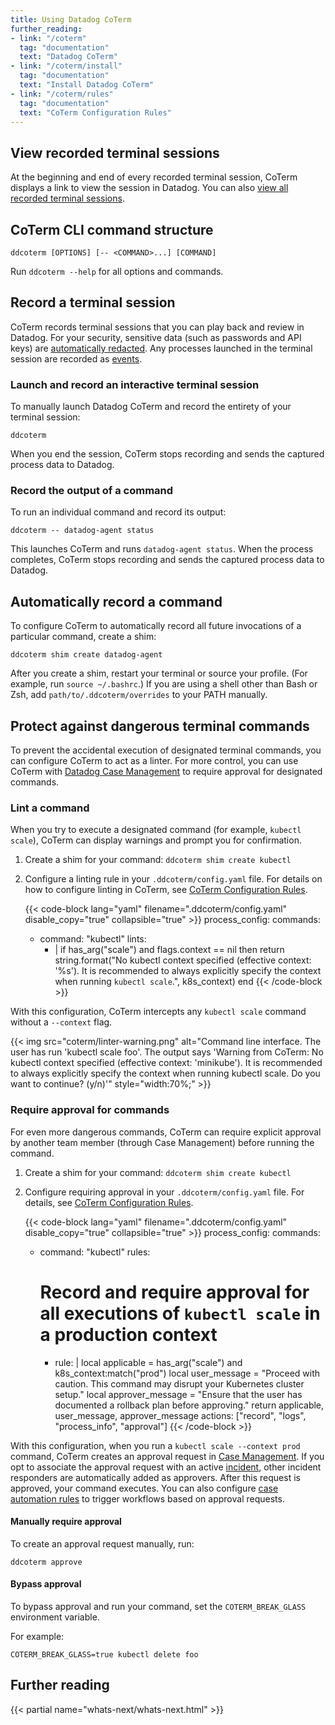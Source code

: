 ```yaml
---
title: Using Datadog CoTerm
further_reading:
- link: "/coterm"
  tag: "documentation"
  text: "Datadog CoTerm"
- link: "/coterm/install"
  tag: "documentation"
  text: "Install Datadog CoTerm"
- link: "/coterm/rules"
  tag: "documentation"
  text: "CoTerm Configuration Rules"
---
```


## View recorded terminal sessions
At the beginning and end of every recorded terminal session, CoTerm displays a link to view the session in Datadog. You can also [view all recorded terminal sessions][7].

## CoTerm CLI command structure

```shell
ddcoterm [OPTIONS] [-- <COMMAND>...] [COMMAND]
```

Run `ddcoterm --help` for all options and commands.

## Record a terminal session

CoTerm records terminal sessions that you can play back and review in Datadog. For your security, sensitive data (such as passwords and API keys) are [automatically redacted][1]. Any processes launched in the terminal session are recorded as [events][2].

### Launch and record an interactive terminal session
To manually launch Datadog CoTerm and record the entirety of your terminal session:

```shell
ddcoterm
```

When you end the session, CoTerm stops recording and sends the captured process data to Datadog.

### Record the output of a command
To run an individual command and record its output:

```shell
ddcoterm -- datadog-agent status
```

This launches CoTerm and runs `datadog-agent status`. When the process completes, CoTerm stops recording and sends the captured process data to Datadog.

## Automatically record a command

To configure CoTerm to automatically record all future invocations of a particular command, create a shim:

```shell
ddcoterm shim create datadog-agent
```

After you create a shim, restart your terminal or source your profile. (For example, run `source ~/.bashrc`.) If you are using a shell other than Bash or Zsh, add `path/to/.ddcoterm/overrides` to your PATH manually.

## Protect against dangerous terminal commands

To prevent the accidental execution of designated terminal commands, you can configure CoTerm to act as a linter. For more control, you can use CoTerm with [Datadog Case Management][3] to require approval for designated commands.

### Lint a command

When you try to execute a designated command (for example, `kubectl scale`), CoTerm can display warnings and prompt you for confirmation.

1. Create a shim for your command: `ddcoterm shim create kubectl`

1. Configure a linting rule in your `.ddcoterm/config.yaml` file. For details on how to configure linting in CoTerm, see [CoTerm Configuration Rules][4].

   {{< code-block lang="yaml" filename=".ddcoterm/config.yaml" disable_copy="true" collapsible="true" >}}
process_config:
  commands:
    - command: "kubectl"
      lints:
        - |
          if has_arg("scale") and flags.context == nil then
            return string.format("No kubectl context specified (effective context: '%s'). It is recommended to always explicitly specify the context when running `kubectl scale`.", k8s_context)
          end
   {{< /code-block >}}

With this configuration, CoTerm intercepts any `kubectl scale` command without a `--context` flag.

{{< img src="coterm/linter-warning.png" alt="Command line interface. The user has run 'kubectl scale foo'. The output says 'Warning from CoTerm: No kubectl context specified (effective context: 'minikube'). It is recommended to always explicitly specify the context when running kubectl scale. Do you want to continue? (y/n)'" style="width:70%;" >}}

### Require approval for commands

For even more dangerous commands, CoTerm can require explicit approval by another team member (through Case Management) before running the command.

1. Create a shim for your command: `ddcoterm shim create kubectl`

2. Configure requiring approval in your `.ddcoterm/config.yaml` file. For details, see [CoTerm Configuration Rules][4].

   {{< code-block lang="yaml" filename=".ddcoterm/config.yaml" disable_copy="true" collapsible="true" >}}
process_config:
  commands:
    - command: "kubectl"
      rules:
        # Record and require approval for all executions of `kubectl scale` in a production context
        - rule: |
            local applicable = has_arg("scale") and k8s_context:match("prod")
            local user_message = "Proceed with caution. This command may disrupt your Kubernetes cluster setup."
            local approver_message = "Ensure that the user has documented a rollback plan before approving."
            return applicable, user_message, approver_message
          actions: ["record", "logs", "process_info", "approval"]
   {{< /code-block >}}

With this configuration, when you run a `kubectl scale --context prod` command, CoTerm creates an approval request in [Case Management][3]. If you opt to associate the approval request with an active [incident][5], other incident responders are automatically added as approvers. After this request is approved, your command executes. You can also configure [case automation rules][8] to trigger workflows based on approval requests.

#### Manually require approval

To create an approval request manually, run:

```shell
ddcoterm approve
```

#### Bypass approval

To bypass approval and run your command, set the `COTERM_BREAK_GLASS` environment variable.

For example:

```shell
COTERM_BREAK_GLASS=true kubectl delete foo
```

## Further reading

{{< partial name="whats-next/whats-next.html" >}}

[1]: /sensitive_data_scanner/
[2]: /service_management/events/
[3]: /service_management/case_management/
[4]: /coterm/rules
[5]: /service_management/incident_management/
[6]: /coterm/install
[7]: https://app.datadoghq.com/terminal-streams
[8]: /service_management/case_management/automation_rules/